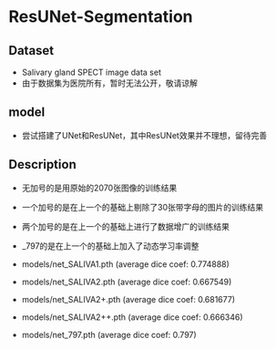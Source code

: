 # ResUNet-Segmentation
## Dataset
- Salivary gland SPECT image data set
- 由于数据集为医院所有，暂时无法公开，敬请谅解

## model
- 尝试搭建了UNet和ResUNet，其中ResUNet效果并不理想，留待完善

## Description
- 无加号的是用原始的2070张图像的训练结果
- 一个加号的是在上一个的基础上剔除了30张带字母的图片的训练结果
- 两个加号的是在上一个的基础上进行了数据增广的训练结果
- _797的是在上一个的基础上加入了动态学习率调整

- models/net_SALIVA1.pth (average dice coef: 0.774888)
- models/net_SALIVA2.pth (average dice coef: 0.667549)
- models/net_SALIVA2+.pth (average dice coef: 0.681677)
- models/net_SALIVA2++.pth (average dice coef: 0.666346)
- models/net_797.pth (average dice coef: 0.797)

